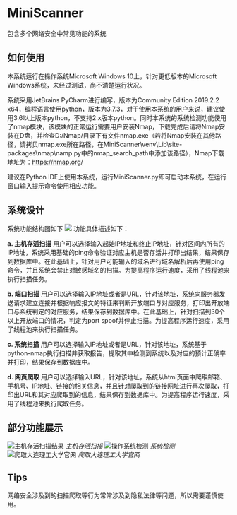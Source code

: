 # MiniScanner
包含多个网络安全中常见功能的系统

## 如何使用
本系统运行在操作系统Microsoft Windows 10上，针对更低版本的Microsoft Windows系统，未经过测试，尚不清楚运行状况。

系统采用JetBrains PyCharm进行编写，版本为Community Edition 2019.2.2 x64，编程语言使用python，版本为3.7.3，对于使用本系统的用户来说，建议使用3.6以上版本python，不支持2.x版本python。同时本系统的系统检测功能使用了nmap模块，该模块的正常运行需要用户安装Nmap，下载完成后请将Nmap安装在D盘，并检查D:/Nmap/目录下有文件nmap.exe（若将Nmap安装在其他路径，请拷贝nmap.exe所在路径，在MiniScanner\venv\Lib\site-packages\nmap\namp.py中的nmap_search_path中添加该路径），Nmap下载地址为：https://nmap.org/

建议在Python IDE上使用本系统，运行MiniScanner.py即可启动本系统，在运行窗口输入提示命令使用相应功能。

## 系统设计
系统功能结构图如下
![](https://img-blog.csdnimg.cn/20200404170437154.png?type_ZmFuZ3poZW5naGVpdGk,shadow_10,text_aHR0cHM6Ly9ibG9nLmNzZG4ubmV0L3FxXzQxNzQxNTcz,size_16,color_FFFFFF,t_70#pic_center)
功能具体描述如下：

**a. 主机存活扫描**
用户可以选择输入起始IP地址和终止IP地址，针对区间内所有的IP地址，系统采用基础的ping命令验证对应主机是否存活并打印出结果，结果保存到数据库中。在此基础上，针对用户可能输入的域名进行域名解析后再使用ping命令，并且系统会禁止对敏感域名的扫描。为提高程序运行速度，采用了线程池来执行扫描任务。

**b. 端口扫描**
用户可以选择输入IP地址或者是URL，针对该地址，系统向服务器发送请求建立连接并根据响应报文的特征来判断开放端口与对应服务，打印出开放端口与系统判定的对应服务，结果保存到数据库中。在此基础上，针对扫描到30个以上开放端口的情况，判定为port spoof并停止扫描。为提高程序运行速度，采用了线程池来执行扫描任务。

**c. 系统扫描**
用户可以选择输入IP地址或者是URL，针对该地址，系统基于python-nmap执行扫描并获取报告，提取其中检测到系统以及对应的预计正确率并打印，结果保存到数据库中。

**d. 网页爬取**
用户可以选择输入URL，针对该地址，系统从html页面中爬取邮箱、手机号、IP地址、链接的相关信息，并且针对爬取到的链接网址进行再次爬取，打印出URL和其对应爬取到的信息，结果保存到数据库中。为提高程序运行速度，采用了线程池来执行爬取任务。

## 部分功能展示
![主机存活扫描结果](https://img-blog.csdnimg.cn/20200404171323172.png?type_ZmFuZ3poZW5naGVpdGk,shadow_10,text_aHR0cHM6Ly9ibG9nLmNzZG4ubmV0L3FxXzQxNzQxNTcz,size_16,color_FFFFFF,t_70#pic_center)
*主机存活扫描*
![操作系统检测](https://img-blog.csdnimg.cn/2020040417160243.png?type_ZmFuZ3poZW5naGVpdGk,shadow_10,text_aHR0cHM6Ly9ibG9nLmNzZG4ubmV0L3FxXzQxNzQxNTcz,size_16,color_FFFFFF,t_70#pic_center)
*系统检测*
![爬取大连理工大学官网](https://img-blog.csdnimg.cn/20200404171711731.png?type_ZmFuZ3poZW5naGVpdGk,shadow_10,text_aHR0cHM6Ly9ibG9nLmNzZG4ubmV0L3FxXzQxNzQxNTcz,size_16,color_FFFFFF,t_70#pic_center)
*爬取大连理工大学官网*

## Tips
网络安全涉及到的扫描爬取等行为常常涉及到隐私法律等问题，所以需要谨慎使用。




